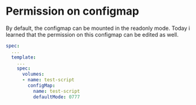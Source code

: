 # Permission on configmap

By default, the configmap can be mounted in the readonly mode. Today i learned that the permission on this configmap can be edited as well.

```yaml
spec:
  ...
  template:
    ...
    spec:
      volumes:
      - name: test-script
        configMap:
          name: test-script
          defaultMode: 0777
```
